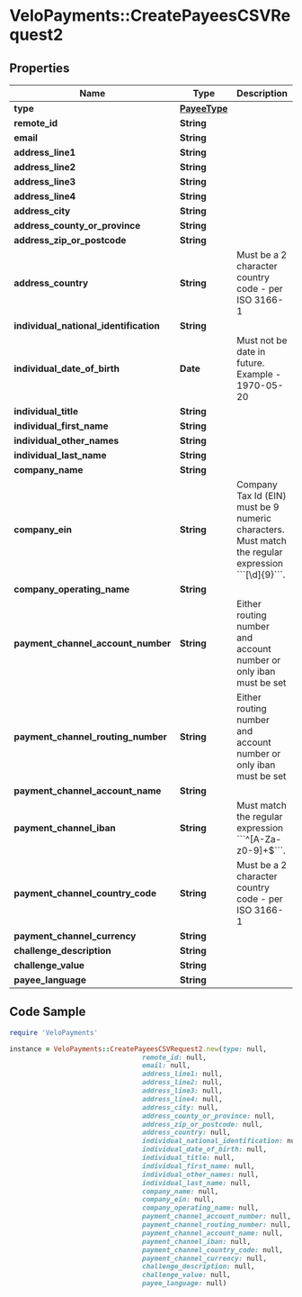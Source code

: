# VeloPayments::CreatePayeesCSVRequest2

## Properties

Name | Type | Description | Notes
------------ | ------------- | ------------- | -------------
**type** | [**PayeeType**](PayeeType.md) |  | 
**remote_id** | **String** |  | 
**email** | **String** |  | 
**address_line1** | **String** |  | 
**address_line2** | **String** |  | [optional] 
**address_line3** | **String** |  | [optional] 
**address_line4** | **String** |  | [optional] 
**address_city** | **String** |  | 
**address_county_or_province** | **String** |  | [optional] 
**address_zip_or_postcode** | **String** |  | 
**address_country** | **String** | Must be a 2 character country code - per ISO 3166-1 | 
**individual_national_identification** | **String** |  | [optional] 
**individual_date_of_birth** | **Date** | Must not be date in future. Example - 1970-05-20 | [optional] 
**individual_title** | **String** |  | [optional] 
**individual_first_name** | **String** |  | [optional] 
**individual_other_names** | **String** |  | [optional] 
**individual_last_name** | **String** |  | [optional] 
**company_name** | **String** |  | [optional] 
**company_ein** | **String** | Company Tax Id (EIN) must be 9 numeric characters. Must match the regular expression &#x60;&#x60;&#x60;[\\d]{9}&#x60;&#x60;&#x60;. | [optional] 
**company_operating_name** | **String** |  | [optional] 
**payment_channel_account_number** | **String** | Either routing number and account number or only iban must be set | [optional] 
**payment_channel_routing_number** | **String** | Either routing number and account number or only iban must be set | [optional] 
**payment_channel_account_name** | **String** |  | [optional] 
**payment_channel_iban** | **String** | Must match the regular expression &#x60;&#x60;&#x60;^[A-Za-z0-9]+$&#x60;&#x60;&#x60;. | [optional] 
**payment_channel_country_code** | **String** | Must be a 2 character country code - per ISO 3166-1 | [optional] 
**payment_channel_currency** | **String** |  | [optional] 
**challenge_description** | **String** |  | [optional] 
**challenge_value** | **String** |  | [optional] 
**payee_language** | **String** |  | [optional] 

## Code Sample

```ruby
require 'VeloPayments'

instance = VeloPayments::CreatePayeesCSVRequest2.new(type: null,
                                 remote_id: null,
                                 email: null,
                                 address_line1: null,
                                 address_line2: null,
                                 address_line3: null,
                                 address_line4: null,
                                 address_city: null,
                                 address_county_or_province: null,
                                 address_zip_or_postcode: null,
                                 address_country: null,
                                 individual_national_identification: null,
                                 individual_date_of_birth: null,
                                 individual_title: null,
                                 individual_first_name: null,
                                 individual_other_names: null,
                                 individual_last_name: null,
                                 company_name: null,
                                 company_ein: null,
                                 company_operating_name: null,
                                 payment_channel_account_number: null,
                                 payment_channel_routing_number: null,
                                 payment_channel_account_name: null,
                                 payment_channel_iban: null,
                                 payment_channel_country_code: null,
                                 payment_channel_currency: null,
                                 challenge_description: null,
                                 challenge_value: null,
                                 payee_language: null)
```


